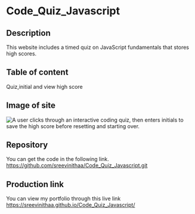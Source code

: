 # Code_Quiz_Javascript


## Description
This website includes a timed quiz on JavaScript fundamentals that stores high scores.

## Table of content
Quiz,initial and view high score

## Image of site
![A user clicks through an interactive coding quiz, then enters initials to save the high score before resetting and starting over.](https://sreevinithaa.github.io/Code_Quiz_Javascript/assets/img/screenshot.png)

## Repository

You can get the code in the following link. https://github.com/sreevinithaa/Code_Quiz_Javascript.git

## Production link

You can view my portfolio through this live link https://sreevinithaa.github.io/Code_Quiz_Javascript/
